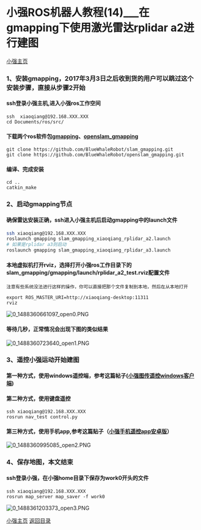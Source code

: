 # 小强ROS机器人教程(14)___在gmapping下使用激光雷达rplidar a2进行建图<br>
[小强主页](https://www.bwbot.org/products/xiaoqiang-4-pro)

### 1、安装gmapping，2017年3月3日之后收到货的用户可以跳过这个安装步骤，直接从步骤2开始
#### ssh登录小强主机,进入小强ros工作空间
```
ssh  xiaoqiang@192.168.XXX.XXX
cd Documents/ros/src/
```
#### 下载两个ros软件包[gmapping](http://wiki.ros.org/gmapping)、[openslam_gmapping](http://wiki.ros.org/openslam_gmapping?distro=kinetic)
```
git clone https://github.com/BlueWhaleRobot/slam_gmapping.git
git clone https://github.com/BlueWhaleRobot/openslam_gmapping.git
```
#### 编译、完成安装
```
cd ..
catkin_make
```
### 2、启动gmapping节点
#### 确保雷达安装正确，ssh进入小强主机后启动gmapping中的launch文件

```bash
ssh xiaoqiang@192.168.XXX.XXX
roslaunch gmapping slam_gmapping_xiaoqiang_rplidar_a2.launch
# 如果是rplidar a3则启动
roslaunch gmapping slam_gmapping_xiaoqiang_rplidar_a3.launch
```
#### 本地虚拟机打开rviz，选择打开小强ros工作目录下的slam_gmapping/gmapping/launch/rplidar_a2_test.rviz配置文件
`注意有些系统没法进行这样的操作，你可以直接把那个文件复制到本地，然后在从本地打开`
```
export ROS_MASTER_URI=http://xiaoqiang-desktop:11311
rviz
```
![0_1488360661097_open0.PNG](http://community.bwbot.org/uploads/files/1488360662120-open0-resized.png) 
#### 等待几秒，正常情况会出现下图的类似结果
![0_1488360723640_open1.PNG](http://community.bwbot.org/uploads/files/1488360737623-open1-resized.png) 
### 3、遥控小强运动开始建图
#### 第一种方式，使用windows遥控端，参考这篇帖子([小强图传遥控windows客户端](http://community.bwbot.org/topic/163/%E5%B0%8F%E5%BC%BA%E5%9B%BE%E4%BC%A0%E9%81%A5%E6%8E%A7windows%E5%AE%A2%E6%88%B7%E7%AB%AF))
#### 第二种方式，使用键盘遥控
```
ssh xiaoqiang@192.168.XXX.XXX
rosrun nav_test control.py
```
#### 第三种方式，使用手机app,参考这篇贴子（[小强手机遥控app安卓版](http://community.bwbot.org/topic/159/%E5%B0%8F%E5%BC%BA%E6%89%8B%E6%9C%BA%E9%81%A5%E6%8E%A7app%E5%AE%89%E5%8D%93%E7%89%88)）
![0_1488360995085_open2.PNG](http://community.bwbot.org/uploads/files/1488360995733-open2-resized.png) 
### 4、保存地图，本文结束
#### ssh登录小强，在小强home目录下保存为work0开头的文件
```
ssh xiaoqiang@192.168.XXX.XXX
rosrun map_server map_saver -f work0
```
![0_1488361203373_open3.PNG](http://community.bwbot.org/uploads/files/1488361203759-open3-resized.png)

[小强主页](https://www.bwbot.org/products/xiaoqiang-4-pro)
[返回目录](https://community.bwbot.org/topic/110)
